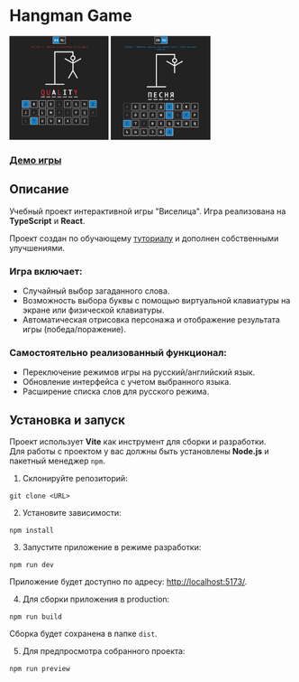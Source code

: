 # Hangman Game  

<img src="./README_img/hangman-en.png" alt="Hangman EN" width="35%">
<img src="./README_img/hangman-ru.png" alt="Hangman RU" width="35%">

### [Демо игры](https://kaktusgr.github.io/hangman/)

## Описание

Учебный проект интерактивной игры "Виселица". Игра реализована на **TypeScript** и **React**. 

Проект создан по обучающему [туториалу](https://www.youtube.com/watch?v=-ONUyenGnWw&list=WL&index=4) и дополнен собственными улучшениями.  

### Игра включает:

- Случайный выбор загаданного слова.
- Возможность выбора буквы с помощью виртуальной клавиатуры на экране или физической клавиатуры.
- Автоматическая отрисовка персонажа и отображение результата игры (победа/поражение).

### Самостоятельно реализованный функционал:

- Переключение режимов игры на русский/английский язык.  
- Обновление интерфейса с учетом выбранного языка.  
- Расширение списка слов для русского режима.   

## Установка и запуск  

Проект использует **Vite** как инструмент для сборки и разработки.  
Для работы с проектом у вас должны быть установлены **Node.js** и пакетный менеджер `npm`.  

1. Склонируйте репозиторий:  
  ```
  git clone <URL>
  ```

2. Установите зависимости:  
  ```
  npm install
  ```

3. Запустите приложение в режиме разработки:  
  ```
  npm run dev
  ```
  Приложение будет доступно по адресу: [http://localhost:5173/](http://localhost:5173/).  

4. Для сборки приложения в production:  
  ```
  npm run build
  ```
  Сборка будет сохранена в папке `dist`.

5. Для предпросмотра собранного проекта:
  ```
  npm run preview
  ```

